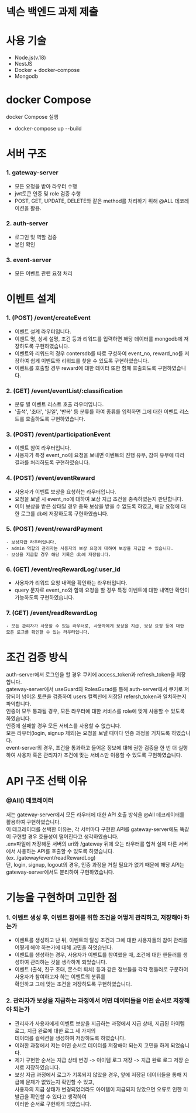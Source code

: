 # 넥슨 백엔드 과제 제출

# 사용 기술
- Node.js(v.18)
- NestJS
- Docker + docker-compose
- Mongodb

# docker Compose
docker Compose 실행
- docker-compose up --build

# 서버 구조

### 1. gateway-server
- 모든 요청을 받아 라우터 수행
- jwt토큰 인증 및 role 검증 수행
- POST, GET, UPDATE, DELETE와 같은 method를 처리하기 위해 @ALL 데코레이션을 활용.

### 2. auth-server
- 로그인 및 역할 검증
- 본인 확인

### 3. event-server
- 모든 이벤트 관련 요청 처리

# 이벤트 설계

### 1. (POST) /event/createEvent
   - 이벤트 설계 라우터입니다.
   - 이벤트 명, 상세 설명, 조건 등과 리워드를 입력하면 해당 데이터를 mongodb에 저장하도록 구현하였습니다.
   - 이벤트와 리워드의 경우 contersdb를 따로 구성하여 event_no, reward_no를 저장하여 쉽게 이벤트와 리워드를 찾을 수 있도록 구현하였습니다.
   - 이벤트를 호출할 경우 reward에 대한 데이터 또한 함께 호출되도록 구현하였습니다.

### 2. (GET) /event/eventList/:classification
   - 분류 별 이벤트 리스트 호출 라우터입니다.
   - '출석', '초대', '일일', '반복' 등 분류를 하여 종류를 입력하면 그에 대한 이벤트 리스트를 호출하도록 구현하였습니다.

### 3. (POST) /event/participationEvent
   - 이벤트 참여 라우터입니다.
   - 사용자가 특정 event_no에 요청을 보내면 이벤트의 진행 유무, 참여 유무에 따라 결과를 처리하도록 구현하였습니다.

### 4. (POST) /event/eventReward
   - 사용자가 이벤트 보상을 요청하는 라우터입니다.
   - 요청을 보낼 시 event_no에 대하여 보상 지급 조건을 충족하였는지 판단합니다.
   - 이미 보상을 받은 상태일 경우 중복 보상을 받을 수 없도록 하였고, 해당 요청에 대한 로그를 db에 저장하도록 구현하였습니다.

### 5. (POST) /event/rewardPayment
    - 보상지급 라우터입니다.
    - admin 역할의 관리자는 사용자의 보상 요청에 대하여 보상을 지급할 수 있습니다.
    - 보상을 지급할 경우 해당 기록은 db에 저장됩니다.

### 6. (GET) /event/reqRewardLog/:user_id
   - 사용자가 리워드 요청 내역을 확인하는 라우터입니다.
   - query 문자로 event_no와 함께 요청을 할 경우 특정 이벤트에 대한 내역만 확인이 가능하도록 구현하였습니다.

### 7. (GET) /event/readRewardLog
    - 모든 관리자가 사용할 수 있는 라우터로, 사용자에게 보상을 지급, 보상 요청 등에 대한 모든 로그를 확인할 수 있는 라우터입니다.
  
# 조건 검증 방식
auth-server에서 로그인을 할 경우 쿠키에 access_token과 refresh_token을 저장합니다.<br/>
gateway-server에서 useGuard와 RolesGurad를 통해 auth-server에서 쿠키로 저장되어 넘어온 토큰을 검증하여 users 컬렉션에 저장된 refersh_token과 일치하는지 파악합니다.<br/>
인증이 모두 통과될 경우, 모든 라우터에 대한 서비스를 role에 맞게 사용할 수 있도록 하였습니다.<br/>
인증에 실패할 경우 모든 서비스를 사용할 수 없습니다.<br/>
모든 라우터(login, signup 제외)는 요청을 보낼 때마다 인증 과정을 거치도록 하였습니다.<br/>
event-server의 경우, 조건을 통과하고 들어온 정보에 대해 권한 검증을 한 번 더 실행하여 사용자 혹은 관리자가 조건에 맞는 서비스만 이용할 수 있도록 구현하였습니다.

# API 구조 선택 이유

### @All() 데코레이터
저는 gateway-server에서 모든 라우터에 대한 API 호출 방식을 @All 데코레이터를 활용하여 구현하였습니다.<br/>
이 데코레이터를 선택한 이유는, 각 서버마다 구현한 API를 gateway-server에도 똑같이 구현할 경우 효율성이 떨어진다고 생각하였습니다.<br/>
.env파일에 저장해둔 서버의 uri와 /gateway 뒤에 오는 라우터를 합쳐 실제 다른 서버에서 사용하는 API를 호출할 수 있도록 하였습니다.<br/>(ex. /gateway/event/readRewardLog)<br/>
단, login, signup, logout의 경우, 인증 과정을 거칠 필요가 없기 때문에 해당 API는 gateway-server에서도 분리하여 구현하였습니다.

# 기능을 구현하며 고민한 점

### 1. 이벤트 생성 후, 이벤트 참여를 위한 조건을 어떻게 관리하고, 저장해아 하는가
- 이벤트를 생성하고 난 뒤, 이벤트의 달성 조건과 그에 대한 사용자들의 참여 관리를 어떻게 해야 하는가에 대해 고민을 하엿습닌다.
- 이벤트를 생성하는 경우, 사용자가 이벤트를 참여했을 때, 조건에 대한 핸들러를 생성하여 관리하는 것을 생각하게 되었습니다.
- 이벤트 (출석, 친구 초대, 몬스터 퇴치) 등과 같은 정보들을 각각 핸들러로 구분하여 사용자가 참여하고자 하는 이벤트의 분류를<br/> 확인하고 그에 맞는 조건을 저장하도록 구현하였습니다.

### 2. 관리자가 보상을 지급하는 과정에서 어떤 데이터들을 어떤 순서로 저장해야 되는가
- 관리자가 사용자에게 이벤트 보상을 지급하는 과정에서 지급 상태, 지급된 아이템 로그, 지급 완료에 대한 로그 세 가지의<br/> 데이터를 컬렉션을 생성하여 저장하도록 하였습니다.
- 이러한 과정에서 저는 어떤 순서로 데이터를 저장해야 되는지 고민을 하게 되었습니다.
- 제가 구현한 순서는 지급 상태 변경 -> 아이템 로그 저장 -> 지급 완료 로그 저장 순서로 저장하였습니다.
- 보상 지급 과정에서 로그가 기록되지 않았을 경우, 앞에 저장된 데이터들을 통해 지급에 문제가 없었는지 확인할 수 있고,<br/>
사용자의 지급 상태가 변경되었더라도 아이템이 지급되지 않았으면 오류로 인한 미발급을 확인할 수 있다고 생각하여<br>
이러한 순서로 구현하게 되었습니다.

